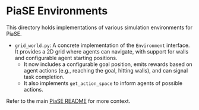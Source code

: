 # PiaSE Environments

This directory holds implementations of various simulation environments for PiaSE.

-   `grid_world.py`: A concrete implementation of the `Environment` interface. It provides a 2D grid where agents can navigate, with support for walls and configurable agent starting positions.
    -   It now includes a configurable goal position, emits rewards based on agent actions (e.g., reaching the goal, hitting walls), and can signal task completion.
    -   It also implements `get_action_space` to inform agents of possible actions.

Refer to the main [PiaSE README](../../README.md) for more context.
